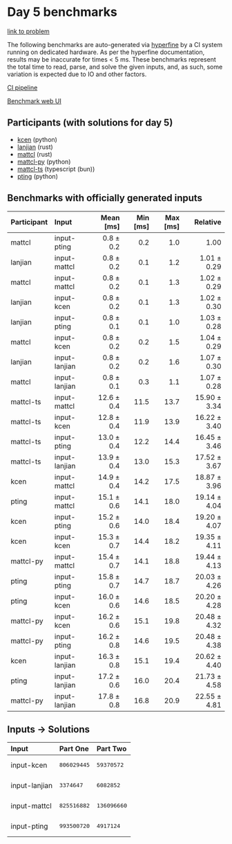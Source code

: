 # Day 5 benchmarks

[link to problem](https://adventofcode.com/2023/day/5)

The following benchmarks are auto-generated via
[hyperfine](https://github.com/sharkdp/hyperfine) by a CI system running on
dedicated hardware. As per the hyperfine documentation, results may be
inaccurate for times < 5 ms. These benchmarks represent the total time to read,
parse, and solve the given inputs, and, as such, some variation is expected due
to IO and other factors.

[CI pipeline](http://ci.papercode.net:8080/teams/main/pipelines/aoc2023)

[Benchmark web UI](https://aoc.ancalagon.black)


## Participants (with solutions for day 5)

- [kcen](https://github.com/kcen/aoc2023) (python)
- [lanjian](https://github.com/lanjian/aoc-2023) (rust)
- [mattcl](https://github.com/mattcl/aoc2023) (rust)
- [mattcl-py](https://github.com/mattcl/aoc2023-py) (python)
- [mattcl-ts](https://github.com/mattcl/aoc2023-js) (typescript (bun))
- [pting](https://github.com/pting/aoc2023) (python)


## Benchmarks with officially generated inputs

| Participant | Input | Mean [ms] | Min [ms] | Max [ms] | Relative |
|:---|:---|---:|---:|---:|---:|
| mattcl | input-pting | 0.8 ± 0.2 | 0.2 | 1.0 | 1.00 |
| lanjian | input-mattcl | 0.8 ± 0.2 | 0.1 | 1.2 | 1.01 ± 0.29 |
| mattcl | input-mattcl | 0.8 ± 0.2 | 0.1 | 1.3 | 1.02 ± 0.29 |
| lanjian | input-kcen | 0.8 ± 0.2 | 0.1 | 1.3 | 1.02 ± 0.30 |
| lanjian | input-pting | 0.8 ± 0.1 | 0.1 | 1.0 | 1.03 ± 0.28 |
| mattcl | input-kcen | 0.8 ± 0.2 | 0.2 | 1.5 | 1.04 ± 0.29 |
| lanjian | input-lanjian | 0.8 ± 0.2 | 0.2 | 1.6 | 1.07 ± 0.30 |
| mattcl | input-lanjian | 0.8 ± 0.1 | 0.3 | 1.1 | 1.07 ± 0.28 |
| mattcl-ts | input-mattcl | 12.6 ± 0.4 | 11.5 | 13.7 | 15.90 ± 3.34 |
| mattcl-ts | input-kcen | 12.8 ± 0.4 | 11.9 | 13.9 | 16.22 ± 3.40 |
| mattcl-ts | input-pting | 13.0 ± 0.4 | 12.2 | 14.4 | 16.45 ± 3.46 |
| mattcl-ts | input-lanjian | 13.9 ± 0.4 | 13.0 | 15.3 | 17.52 ± 3.67 |
| kcen | input-mattcl | 14.9 ± 0.4 | 14.2 | 17.5 | 18.87 ± 3.96 |
| pting | input-mattcl | 15.1 ± 0.6 | 14.1 | 18.0 | 19.14 ± 4.04 |
| kcen | input-pting | 15.2 ± 0.6 | 14.0 | 18.4 | 19.20 ± 4.07 |
| kcen | input-kcen | 15.3 ± 0.7 | 14.4 | 18.2 | 19.35 ± 4.11 |
| mattcl-py | input-mattcl | 15.4 ± 0.7 | 14.1 | 18.8 | 19.44 ± 4.13 |
| pting | input-pting | 15.8 ± 0.7 | 14.7 | 18.7 | 20.03 ± 4.26 |
| pting | input-kcen | 16.0 ± 0.6 | 14.6 | 18.5 | 20.20 ± 4.28 |
| mattcl-py | input-kcen | 16.2 ± 0.6 | 15.1 | 19.8 | 20.48 ± 4.32 |
| mattcl-py | input-pting | 16.2 ± 0.8 | 14.6 | 19.5 | 20.48 ± 4.38 |
| kcen | input-lanjian | 16.3 ± 0.8 | 15.1 | 19.4 | 20.62 ± 4.40 |
| pting | input-lanjian | 17.2 ± 0.6 | 16.0 | 20.4 | 21.73 ± 4.58 |
| mattcl-py | input-lanjian | 17.8 ± 0.8 | 16.8 | 20.9 | 22.55 ± 4.81 |


## Inputs -> Solutions

| Input | Part One | Part Two |
|:---|:---|:---|
|input-kcen|<pre>806029445</pre>|<pre>59370572</pre>|
|input-lanjian|<pre>3374647</pre>|<pre>6082852</pre>|
|input-mattcl|<pre>825516882</pre>|<pre>136096660</pre>|
|input-pting|<pre>993500720</pre>|<pre>4917124</pre>|